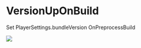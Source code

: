 # VersionUpOnBuild
 Set PlayerSettings.bundleVersion OnPreprocessBuild

![](Assets/Packages/VersionUpOnBuild/Docs/VersionUpdateOnBuild.gif)
